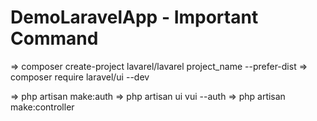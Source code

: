 # DemoLaravelApp - Important Command 

=> composer create-project lavarel/lavarel project_name --prefer-dist
=> composer require laravel/ui --dev

=> php artisan make:auth
=> php artisan ui vui --auth
=> php artisan make:controller

 
